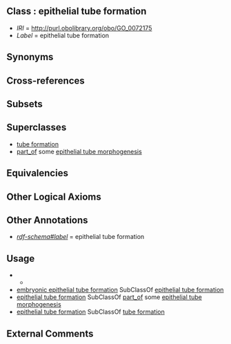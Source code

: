 
## Class : epithelial tube formation

 * *IRI* = http://purl.obolibrary.org/obo/GO_0072175
 * *Label* = epithelial tube formation

## Synonyms


## Cross-references


## Subsets


## Superclasses

 * [tube formation](../../GO/48/GO_0035148.md)
 * [part_of](../../BFO/50/BFO_0000050.md) some [epithelial tube morphogenesis](../../GO/62/GO_0060562.md)

## Equivalencies


## Other Logical Axioms


## Other Annotations

 * *[rdf-schema#label](../../el/rdf-schema#label.md)* = epithelial tube formation

## Usage

 * -
 * [embryonic epithelial tube formation](../../GO/38/GO_0001838.md) SubClassOf [epithelial tube formation](../../GO/75/GO_0072175.md)
 * [epithelial tube formation](../../GO/75/GO_0072175.md) SubClassOf [part_of](../../BFO/50/BFO_0000050.md) some [epithelial tube morphogenesis](../../GO/62/GO_0060562.md)
 * [epithelial tube formation](../../GO/75/GO_0072175.md) SubClassOf [tube formation](../../GO/48/GO_0035148.md)

## External Comments

